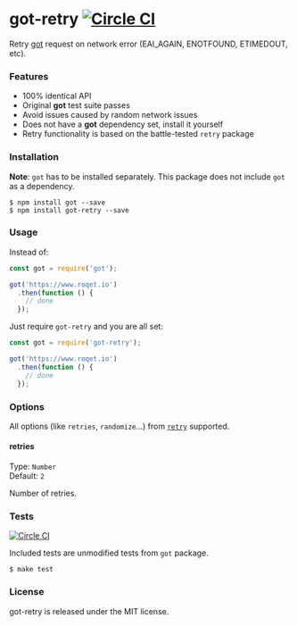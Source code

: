 # got-retry [![Circle CI](https://circleci.com/gh/vdemedes/got-retry.svg?style=svg)](https://circleci.com/gh/vdemedes/got-retry)

Retry [got](https://npmjs.org/package/got) request on network error (EAI_AGAIN, ENOTFOUND, ETIMEDOUT, etc).


### Features

- 100% identical API
- Original **got** test suite passes
- Avoid issues caused by random network issues
- Does not have a **got** dependency set, install it yourself
- Retry functionality is based on the battle-tested `retry` package


### Installation

**Note**: `got` has to be installed separately. This package does not include `got` as a dependency.

```
$ npm install got --save
$ npm install got-retry --save
```


### Usage

Instead of:

```javascript
const got = require('got');

got('https://www.roqet.io')
  .then(function () {
    // done
  });
```

Just require `got-retry` and you are all set:

```javascript
const got = require('got-retry');

got('https://www.roqet.io')
  .then(function () {
    // done
  });
```

### Options

All options (like `retries`, `randomize`...) from [`retry`](http://npmjs.com/retry) supported.

#### retries
Type: `Number`  
Default: `2`

Number of retries.


### Tests

[![Circle CI](https://circleci.com/gh/vdemedes/got-retry.svg?style=svg)](https://circleci.com/gh/vdemedes/got-retry)

Included tests are unmodified tests from `got` package.

```
$ make test
```


### License

got-retry is released under the MIT license.

